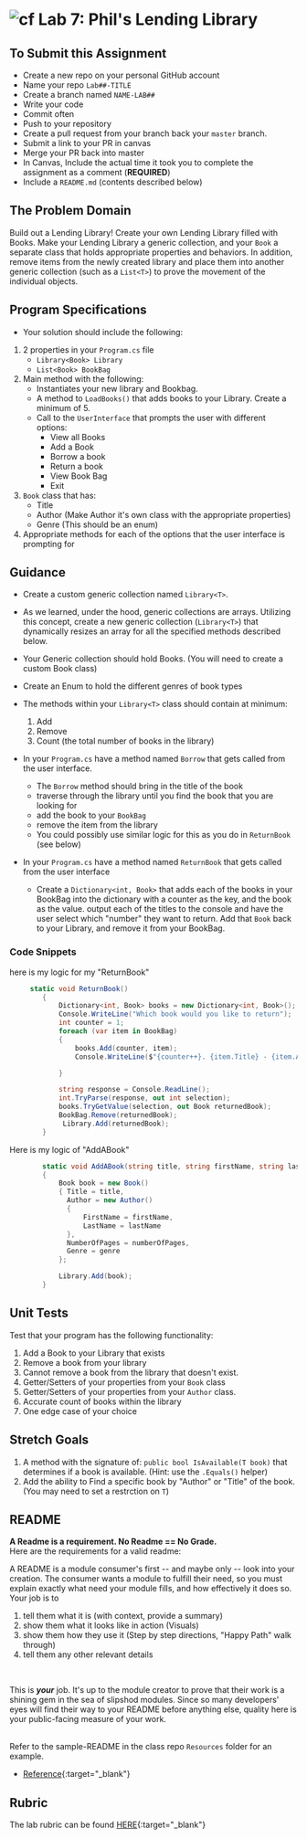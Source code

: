![cf](http://i.imgur.com/7v5ASc8.png) Lab 7: Phil's Lending Library 
=====================================

## To Submit this Assignment
- Create a new repo on your personal GitHub account
- Name your repo `Lab##-TITLE`
- Create a branch named `NAME-LAB##`
- Write your code
- Commit often
- Push to your repository
- Create a pull request from your branch back your `master` branch.
- Submit a link to your PR in canvas
- Merge your PR back into master
- In Canvas, Include the actual time it took you to complete the assignment as a comment (**REQUIRED**)
- Include a `README.md` (contents described below)


## The Problem Domain
Build out a Lending Library! Create your own Lending Library filled with Books. 
Make your Lending Library a generic collection, and your `Book` a separate class that holds 
appropriate properties and behaviors. In addition, remove items from the newly created library and place them into another generic collection (such as a `List<T>`) to prove the movement of the individual objects. 


## Program Specifications
- Your solution should include the following:
1. 2 properties in your `Program.cs` file
   - `Library<Book> Library`
   - `List<Book> BookBag`
1. Main method with the following:
   - Instantiates your new library and Bookbag.
   - A method to `LoadBooks()` that adds books to your Library. Create a minimum of 5. 
   - Call to the `UserInterface` that prompts the user with different options:
     - View all Books
     - Add a Book
     - Borrow a book
     - Return a book
     - View Book Bag
     - Exit
1. `Book` class that has:
    - Title
	- Author (Make Author it's own class with the appropriate properties)
	- Genre (This should be an enum)
4. Appropriate methods for each of the options that the user interface is prompting for


## Guidance
- Create a custom generic collection named `Library<T>`.
- As we learned, under the hood, generic collections are arrays. Utilizing this concept, 
create a new generic collection (`Library<T>`) that dynamically resizes an array for all the 
specified methods described below.
- Your Generic collection should hold Books. (You will need to create a custom Book class)
- Create an Enum to hold the different genres of book types
- The methods within your `Library<T>` class should contain at minimum:
	1. Add
	2. Remove
	3. Count (the total number of books in the library)

- In your `Program.cs` have a method named `Borrow` that gets called from the user interface. 
  - The `Borrow` method should bring in the title of the book
  - traverse through the library until you find the book that you are looking for
  - add the book to your `BookBag`
  - remove the item from the library 
  - You could possibly use similar logic for this as you do in `ReturnBook` (see below)
- In your `Program.cs` have a method named `ReturnBook` that gets called from the user interface
  - Create a `Dictionary<int, Book>` that adds each of the books in your BookBag into the dictionary with a counter as the key, and the book as the value.
  output each of the titles to the console and have the user select which "number" they want to return. Add that `Book` back to your Library, and remove it from your BookBag.

### Code Snippets

here is my logic for my "ReturnBook"

```csharp
     static void ReturnBook()
        {
            Dictionary<int, Book> books = new Dictionary<int, Book>();
            Console.WriteLine("Which book would you like to return");
            int counter = 1;
            foreach (var item in BookBag)
            {
                books.Add(counter, item);
                Console.WriteLine($"{counter++}. {item.Title} - {item.Author.FirstName} {item.Author.LastName}");

            }

            string response = Console.ReadLine();
            int.TryParse(response, out int selection);
            books.TryGetValue(selection, out Book returnedBook);
            BookBag.Remove(returnedBook);
             Library.Add(returnedBook);
        }

```

Here is my logic of "AddABook"
```csharp
        static void AddABook(string title, string firstName, string lastName, int numberOfPages, Genre genre)
        {
            Book book = new Book()
            { Title = title,
              Author = new Author()
              {
                  FirstName = firstName,
                  LastName = lastName
              },
              NumberOfPages = numberOfPages,
              Genre = genre
            };

            Library.Add(book);
        }


```

## Unit Tests
Test that your program has the following functionality:
1. Add a Book to your Library that exists
2. Remove a book from your library
3. Cannot remove a book from the library that doesn't exist. 
4. Getter/Setters of your properties from your `Book` class
5. Getter/Setters of your properties from your `Author` class.
6. Accurate count of books within the library
7. One edge case of your choice

## Stretch Goals
1. A method with the signature of: `public bool IsAvailable(T book)` that determines if a book is available. (Hint: use the `.Equals()` helper)
2. Add the ability to Find a specific book by "Author" or "Title" of the book.(You may need to set a restrction on `T`)

## README
**A Readme is a requirement. No Readme == No Grade.** <br /> 
Here are the requirements for a valid readme: <br />

A README is a module consumer's first -- and maybe only -- look into your creation. The consumer wants a module to fulfill their need, so you must explain exactly what need your module fills, and how effectively it does so.
<br />
Your job is to

1. tell them what it is (with context, provide a summary)
2. show them what it looks like in action (Visuals)
3. show them how they use it (Step by step directions, "Happy Path" walk through)
4. tell them any other relevant details
<br />

This is ***your*** job. It's up to the module creator to prove that their work is a shining gem in the sea of slipshod modules. Since so many developers' eyes will find their way to your README before anything else, quality here is your public-facing measure of your work.

<br /> Refer to the sample-README in the class repo `Resources` folder for an example. 
- [Reference](https://github.com/noffle/art-of-readme){:target="_blank"} 

## Rubric

The lab rubric can be found [HERE](../../Resources/rubric){:target="_blank"} 

